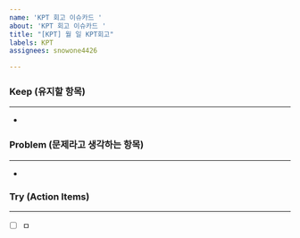 ```yaml
---
name: 'KPT 회고 이슈카드 '
about: 'KPT 회고 이슈카드 '
title: "[KPT] 월 일 KPT회고"
labels: KPT
assignees: snowone4426

---
```


### Keep (유지할 항목)
***
 -
### Problem (문제라고 생각하는 항목)
*** 
 -

### Try (Action Items)
***
 - [ ] ㅁ
